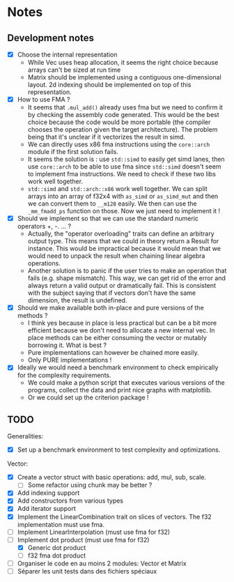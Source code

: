 # Notes

## Development notes

- [x] Choose the internal representation
    - While Vec uses heap allocation, it seems the right choice because arrays can't be sized at run time
    - Matrix should be implemented using a contiguous one-dimensional layout. 2d indexing should be implemented on top of this representation.
- [x] How to use FMA ?
    - It seems that `.mul_add()` already uses fma but we need to confirm it by checking the assembly code generated. This would be the best choice because the code would be more portable (the compiler chooses the operation given the target architecture). The problem being that it's unclear if it vectorizes the result in simd.
    - We can directly uses x86 fma instructions using the `core::arch` module if the first solution fails.
    - It seems the solution is : use `std::simd` to easily get simd lanes, then use `core::arch` to be able to use fma since `std::simd` doesn't seem to implement fma instructions. We need to check if these two libs work well together.
    - `std::simd` and `std::arch::x86` work well together. We can split arrays into an array of f32x4 with `as_simd` or `as_simd_mut` and then we can convert them to `__m128` easily. We then can use the `_mm_fmadd_ps` function on those. Now we just need to implement it !
- [x] Should we implement so that we can use the standard numeric operators +, -. ... ?
    - Actually, the "operator overloading" traits can define an arbitrary output type. This means that we could in theory return a Result for instance. This would be impractical because it would mean that we would need to unpack the result when chaining linear algebra operations.
    - Another solution is to panic if the user tries to make an operation that fails (e.g. shape mismatch). This way, we can get rid of the error and always return a valid output or dramatically fail. This is consistent with the subject saying that if vectors don't have the same dimension, the result is undefined.
- [x] Should we make available both in-place and pure versions of the methods ?
    - I think yes because in place is less practical but can be a bit more efficient because we don't need to allocate a new internal vec. In place methods can be either consuming the vector or mutably borrowing it. What is best ?
    - Pure implementations can however be chained more easily.
    - Only PURE implementations !
- [x] Ideally we would need a benchmark environment to check empirically for the complexity requirements.
    - We could make a python script that executes various versions of the programs, collect the data and print nice graphs with matplotlib.
    - Or we could set up the criterion package !

## TODO

Generalities:
- [x] Set up a benchmark environment to test complexity and optimizations.

Vector:
- [x] Create a vector struct with basic operations: add, mul, sub, scale.
    - [ ] Some refactor using chunk may be better ?
- [x] Add indexing support
- [x] Add constructors from various types
- [x] Add iterator support
- [x] Implement the LinearCombination trait on slices of vectors. The f32 implementation must use fma.
- [ ] Implement LinearInterpolation (must use fma for f32)
- [ ] Implement dot product (must use fma for f32)
    - [x] Generic dot product
    - [ ] f32 fma dot product
- [ ] Organiser le code en au moins 2 modules: Vector et Matrix
- [ ] Séparer les unit tests dans des fichiers spéciaux